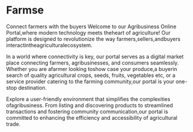 # Farmse
 Connect farmers with the buyers
Welcome to our Agribusiness Online Portal,where modern technology meets theheart of agriculture! Our platform is designed to revolutionize the way farmers,sellers,andbuyers interactintheagriculturalecosystem.

In a world where connectivity is key, our portal serves as a digital market place connecting farmers, agribusinesses, and consumers seamlessly. Whether you are afarmer looking toshow case your produce,a buyerin search of quality agricultural crops, seeds, fruits, vegetables etc, or a service provider catering to the farming community,our portal is your one-stop destination.

Explore a user-friendly environment that simplifies the complexities ofagribusiness. From listing and discovering products to streamlined transactions and fostering community communication,our portal is committed to enhancing the efficiency and accessibility of agricultural trade.

